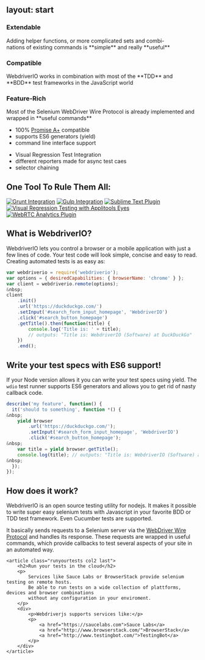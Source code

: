layout: start
---

<aside class="teaser">
    <div class="teaserbox">
        <h3>Extendable</h3>
        <p>
            Adding helper functions, or more complicated sets and combi-<br>nations of existing
            commands is **simple** and really **useful**
        </p>
    </div>
    <div class="teaserbox">
        <h3>Compatible</h3>
        <p>
            WebdriverIO works in combination with most of the **TDD** and **BDD** test frameworks
            in the JavaScript world
        </p>
    </div>
    <div class="teaserbox">
        <h3>Feature-Rich</h3>
        <p>
            Most of the Selenium WebDriver Wire Protocol is already implemented and wrapped in
            **useful commands**
        </p>
    </div>
</aside>

<aside class="features">
    <ul>
        <li>100% <a href="https://promisesaplus.com/">Promise A+</a> compatible</li>
        <li>supports ES6 generators (yield)</li>
        <li>command line interface support</li>
    </ul>
    <ul>
        <li>Visual Regression Test Integration</li>
        <li>different reporters made for async test caes</li>
        <li>selector chaining</li>
    </ul>
</aside>

<div class="rulethemall">
    <h2 class="text-align">One Tool To Rule Them All:</h2>
    <a href="https://github.com/webdriverio/grunt-webdriver"><img src="/images/plugins/grunt.png" alt="Grunt Integration"></a>
    <a href="https://github.com/webdriverio/gulp-webdriver"><img src="/images/plugins/gulp.png" alt="Gulp Integration"></a>
    <a href="https://packagecontrol.io/packages/WebdriverIO"><img src="/images/plugins/sublime.png" alt="Sublime Text Plugin"></a>
    <a href="https://github.com/webdriverio/webdrivercss#applitools-eyes-support"><img src="/images/plugins/applitools.png" alt="Visual Regression Testing with Applitools Eyes"></a>
    <a href="https://github.com/webdriverio/webdriverrtc"><img src="/images/plugins/webrtc.png" alt="WebRTC Analytics Plugin"></a>
</div>


## What is WebdriverIO?

WebdriverIO lets you control a browser or a mobile application with just a few
lines of code. Your test code will look simple, concise and easy to read. Creating
automated tests is as easy as:

```js
var webdriverio = require('webdriverio');
var options = { desiredCapabilities: { browserName: 'chrome' } };
var client = webdriverio.remote(options);
&nbsp;
client
    .init()
    .url('https://duckduckgo.com/')
    .setInput('#search_form_input_homepage', 'WebdriverIO')
    .click('#search_button_homepage')
    .getTitle().then(function(title) {
        console.log('Title is: ' + title);
        // outputs: "Title is: WebdriverIO (Software) at DuckDuckGo"
    })
    .end();
```

## Write your test specs with ES6 support!

If your Node version allows it you can write your test specs using yield. The `wdio`
test runner supports ES6 generators and allows you to get rid of nasty callback code.

```js
describe('my feature', function() {
  it('should to something', function *() {
&nbsp;
    yield browser
        .url('https://duckduckgo.com/');
        .setInput('#search_form_input_homepage', 'WebdriverIO')
        .click('#search_button_homepage');
&nbsp;
    var title = yield browser.getTitle();
    console.log(title); // outputs: "Title is: WebdriverIO (Software) at DuckDuckGo"
&nbsp;
  });
});
```

<div>
    <article class="col2">
        <h2>How does it work?</h2>
        <p>
            WebdriverIO is an open source testing utility for nodejs. It makes it possible
            to write super easy selenium tests with Javascript in your favorite BDD or TDD
            test framework. Even Cucumber tests are supported.
        </p>
        <p>
            It basically sends requests to a Selenium server via the <a href="https://code.google.com/p/selenium/wiki/JsonWireProtocol#Command_Reference">WebDriver Wire Protocol</a>
            and handles its response. These requests are wrapped in useful commands, which
            provide callbacks to test several aspects of your site in an automated way.
        </p>
    </article>

    <article class="runyourtests col2 last">
        <h2>Run your tests in the cloud</h2>
        <p>
            Services like Sauce Labs or BrowserStack provide selenium testing on remote hosts.
            Be able to run tests on a wide collection of plattforms, devices and browser combinations
            without any configuration in your enviroment.
        </p>
        <div>
            <p>Webdriverjs supports services like:</p>
            <p>
                <a href="https://saucelabs.com">Sauce Labs</a>
                <a href="http://www.browserstack.com/">BrowserStack</a>
                <a href="http://www.testingbot.com/">TestingBot</a>
            </p>
        </div>
    </article>
</div>
